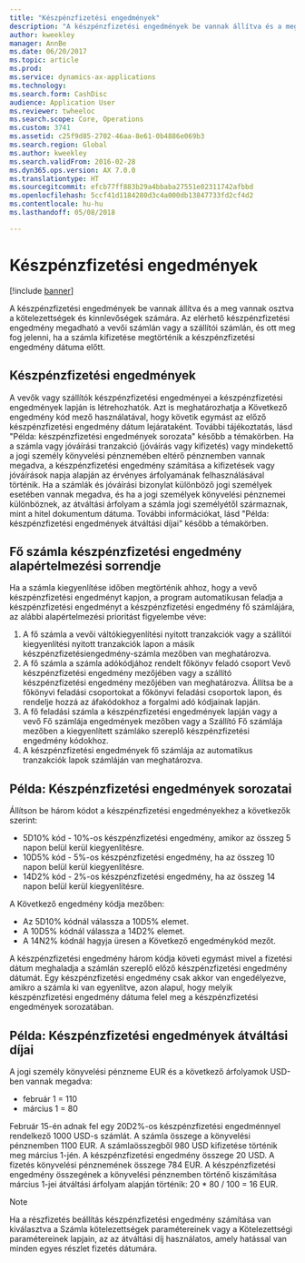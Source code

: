 ```yaml
---
title: "Készpénzfizetési engedmények"
description: "A készpénzfizetési engedmények be vannak állítva és a meg vannak osztva a kötelezettségek és kinnlevőségek számára.  Az elérhető készpénzfizetési engedmény megadható a vevői számlán vagy a szállítói számlán, és ott meg fog jelenni, ha a számla kifizetése megtörténik a készpénzfizetési engedmény dátuma előtt."
author: kweekley
manager: AnnBe
ms.date: 06/20/2017
ms.topic: article
ms.prod: 
ms.service: dynamics-ax-applications
ms.technology: 
ms.search.form: CashDisc
audience: Application User
ms.reviewer: twheeloc
ms.search.scope: Core, Operations
ms.custom: 3741
ms.assetid: c25f9d85-2702-46aa-8e61-0b4886e069b3
ms.search.region: Global
ms.author: kweekley
ms.search.validFrom: 2016-02-28
ms.dyn365.ops.version: AX 7.0.0
ms.translationtype: HT
ms.sourcegitcommit: efcb77ff883b29a4bbaba27551e02311742afbbd
ms.openlocfilehash: 5ccf41d1184280d3c4a000db13847733fd2cf4d2
ms.contentlocale: hu-hu
ms.lasthandoff: 05/08/2018

---
```


# <a name="cash-discounts"></a>Készpénzfizetési engedmények

[!include [banner](../includes/banner.md)]

A készpénzfizetési engedmények be vannak állítva és a meg vannak osztva a kötelezettségek és kinnlevőségek számára.  Az elérhető készpénzfizetési engedmény megadható a vevői számlán vagy a szállítói számlán, és ott meg fog jelenni, ha a számla kifizetése megtörténik a készpénzfizetési engedmény dátuma előtt. 

## <a name="cash-discounts"></a>Készpénzfizetési engedmények

A vevők vagy szállítók készpénzfizetési engedményei a készpénzfizetési engedmények lapján is létrehozhatók. Azt is meghatározhatja a Következő engedmény kód mező használatával, hogy követik egymást az előző készpénzfizetési engedmény dátum lejárataként. További tájékoztatás, lásd "Példa: készpénzfizetési engedmények sorozata" később a témakörben. Ha a számla vagy jóváírási tranzakció (jóváírás vagy kifizetés) vagy mindekettő a jogi személy könyvelési pénznemében eltérő pénznemben vannak megadva, a készpénzfizetési engedmény számítása a kifizetések vagy jóváírások napja alapján az érvényes árfolyamának felhasználásával történik. Ha a számlák és jóváírási bizonylat különböző jogi személyek esetében vannak megadva, és ha a jogi személyek könyvelési pénznemei különböznek, az átváltási árfolyam a számla jogi személyétől származnak, mint a hitel dokumentum dátuma. További információkat, lásd "Példa: készpénzfizetési engedmények átváltási díjai" később a témakörben.

## <a name="defaulting-order-of-cash-discount-main-account"></a>Fő számla készpénzfizetési engedmény alapértelmezési sorrendje

Ha a számla kiegyenlítése időben megtörténik ahhoz, hogy a vevő készpénzfizetési engedményt kapjon, a program automatikusan feladja a készpénzfizetési engedményt a készpénzfizetési engedmény fő számlájára, az alábbi alapértelmezési prioritást figyelembe véve:
1.  A fő számla a vevői váltókiegyenlítési nyitott tranzakciók vagy a szállítói kiegyenlítési nyitott tranzakciók lapon a másik készpénzfizetésiengedmény-számla mezőben van meghatározva.
2.  A fő számla a számla adókódjához rendelt főkönyv feladó csoport Vevő készpénzfizetési engedmény mezőjében vagy a szállító készpénzfizetési engedmény mezőjében van meghatározva. Állítsa be a főkönyvi feladási csoportokat a főkönyvi feladási csoportok lapon, és rendelje hozzá az áfakódokhoz a forgalmi adó kódjainak lapján.
3.  A fő feladási számla a készpénzfizetési engedmények lapján vagy a vevő Fő számlája engedmények mezőben vagy a Szállító Fő számlája mezőben a kiegyenlített számláko szereplő készpénzfizetési engedmény kódokhoz.
4.  A készpénzfizetési engedmények fő számlája az automatikus tranzakciók lapok számláján van meghatározva.

## <a name="example-series-of-cash-discounts"></a> Példa: Készpénzfizetési engedmények sorozatai
Állítson be három kódot a készpénzfizetési engedményekhez a következők szerint:
-   5D10% kód - 10%-os készpénzfizetési engedmény, amikor az összeg 5 napon belül kerül kiegyenlítésre.
-   10D5% kód - 5%-os készpénzfizetési engedmény, ha az összeg 10 napon belül kerül kiegyenlítésre.
-   14D2% kód - 2%-os készpénzfizetési engedmény, ha az összeg 14 napon belül kerül kiegyenlítésre.

A Következő engedmény kódja mezőben:
-   Az 5D10% kódnál válassza a 10D5% elemet.
-   A 10D5% kódnál válassza a 14D2% elemet.
-   A 14N2% kódnál hagyja üresen a Következő engedménykód mezőt.

A készpénzfizetési engedmény három kódja követi egymást mivel a fizetési dátum meghaladja a számlán szereplő előző készpénzfizetési engedmény dátumát. Egy készpénzfizetési engedmény csak akkor van engedélyezve, amikro a számla ki van egyenlítve, azon alapul, hogy melyik készpénzfizetési engedmény dátuma felel meg a készpénzfizetési engedmények sorozatában.

## <a name="example-exchange-rates-for-cash-discounts"></a> Példa: Készpénzfizetési engedmények átváltási díjai
A jogi személy könyvelési pénzneme EUR és a következő árfolyamok USD-ben vannak megadva:
-   február 1 = 110
-   március 1 = 80

Február 15-én adnak fel egy 20D2%-os készpénzfizetési engedménnyel rendelkező 1000 USD-s számlát. A számla összege a könyvelési pénznemben 1100 EUR. A számlaösszegből 980 USD kifizetése történik meg március 1-jén. A készpénzfizetési engedmény összege 20 USD. A fizetés könyvelési pénznemének összege 784 EUR. A készpénzfizetési engedmény összegének a könyvelési pénznemben történő kiszámítása március 1-jei átváltási árfolyam alapján történik: 20 \* 80 / 100 = 16 EUR.

> [!NOTE]
> Ha a részfizetés beállítás készpénzfizetési engedmény számítása van kiválasztva a Számla kötelezettségek paramétereinek vagy a Kötelezettségi paramétereinek lapjain, az az átváltási díj használatos, amely hatással van minden egyes részlet fizetés dátumára. 


